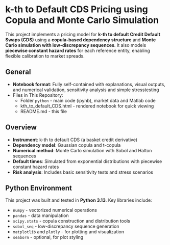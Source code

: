 # k-th to Default CDS Pricing using Copula and Monte Carlo Simulation

This project implements a pricing model for **k-th to default Credit Default Swaps (CDS)** using a **copula-based dependency structure** and **Monte Carlo simulation with low-discrepancy sequences**. It also models **piecewise constant hazard rates** for each reference entity, enabling flexible calibration to market spreads.

## General
- **Notebook format**: Fully self-contained with explanations, visual outputs, and numerical validation, sensitivity analysis and simple stresstesting
- Files in This Repository:
  - Folder `python` - main code (ipynb), market data and Matlab code
  - kth_to_default_CDS.html - rendered notebook for quick viewing
  - README.md - this file

## Overview

- **Instrument**: k-th to default CDS (a basket credit derivative)
- **Dependency model**: Gaussian copula and t-copula
- **Numerical method**: Monte Carlo simulation with Sobol and Halton sequences
- **Default times**: Simulated from exponential distributions with piecewise constant hazard rates
- **Risk analysis**: Includes basic sensitivity tests and stress scenarios

## Python Environment

This project was built and tested in **Python 3.13**. Key libraries include:

- `numpy` - vectorized numerical operations
- `pandas` - data manipulation
- `scipy.stats` - copula construction and distribution tools
- `sobol_seq` - low-discrepancy sequence generation
- `matplotlib` and `plotly` - for plotting and visualization
- `seaborn` - optional, for plot styling

